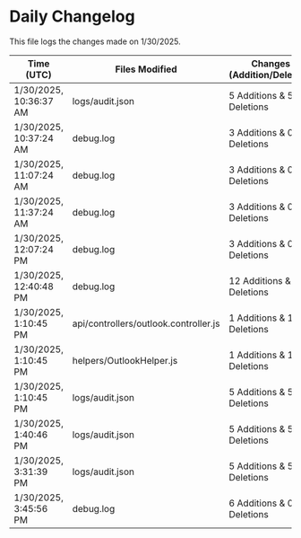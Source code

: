 # Daily Changelog

This file logs the changes made on 1/30/2025.

| Time (UTC)             | Files Modified                    | Changes (Addition/Deletion) |
|------------------------|-----------------------------------|-----------------------------|
| 1/30/2025, 10:36:37 AM | logs/audit.json | 5 Additions & 5 Deletions |
| 1/30/2025, 10:37:24 AM | debug.log | 3 Additions & 0 Deletions|
| 1/30/2025, 11:07:24 AM | debug.log | 3 Additions & 0 Deletions|
| 1/30/2025, 11:37:24 AM | debug.log | 3 Additions & 0 Deletions|
| 1/30/2025, 12:07:24 PM | debug.log | 3 Additions & 0 Deletions|
| 1/30/2025, 12:40:48 PM | debug.log | 12 Additions & 0 Deletions|
| 1/30/2025, 1:10:45 PM | api/controllers/outlook.controller.js | 1 Additions & 1 Deletions|
| 1/30/2025, 1:10:45 PM | helpers/OutlookHelper.js | 1 Additions & 1 Deletions|
| 1/30/2025, 1:10:45 PM | logs/audit.json | 5 Additions & 5 Deletions|
| 1/30/2025, 1:40:46 PM | logs/audit.json | 5 Additions & 5 Deletions|
| 1/30/2025, 3:31:39 PM | logs/audit.json | 5 Additions & 5 Deletions|
| 1/30/2025, 3:45:56 PM | debug.log | 6 Additions & 0 Deletions|
